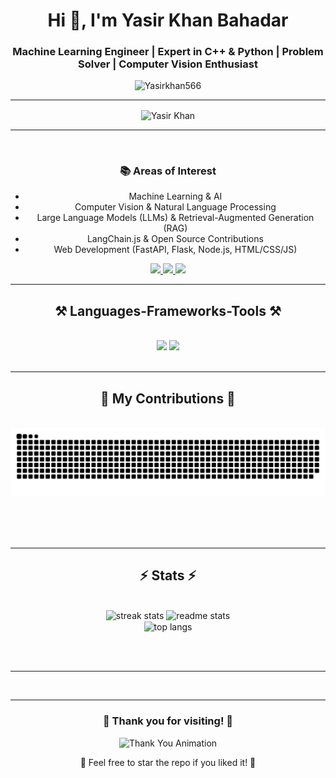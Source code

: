 <h1 align="center">Hi 👋, I'm Yasir Khan Bahadar</h1>
<h3 align="center">Machine Learning Engineer | Expert in C++ & Python | Problem Solver | Computer Vision Enthusiast</h3>

<p align="center">
  <img src="https://komarev.com/ghpvc/?username=Yasirkhan566&label=Profile%20views&color=0e75b6&style=flat" alt="Yasirkhan566" />
</p>

---

<p align="center">
  <img align="center" src="https://readme-typing-svg.demolab.com?font=Fira+Code&weight=500&size=23&pause=1000&color=F70000&center=true&vCenter=true&width=600&lines=Welcome+to+my+GitHub+Profile!;Machine+Learning+Engineer;Problem+Solver+%7C+Open+Source+Contributor;" alt="Yasir Khan" />
</p>

---
<br/>

<h3 align="center">📚 Areas of Interest</h3>

<ul align="center">
  <li>Machine Learning & AI</li>
  <li>Computer Vision & Natural Language Processing</li>
  <li>Large Language Models (LLMs) & Retrieval-Augmented Generation (RAG)</li>
  <li>LangChain.js & Open Source Contributions</li>
  <li>Web Development (FastAPI, Flask, Node.js, HTML/CSS/JS)</li>
</ul>

 
<div align="center"> 
  <a href="yasirkhanbahadar@gmail.com">
    <img src="https://img.shields.io/badge/Gmail-333333?style=for-the-badge&logo=gmail&logoColor=red" />
  </a>
  <a href="https://www.linkedin.com/in/yasir-khan-bahadar/" target="_blank">
    <img src="https://img.shields.io/badge/LinkedIn-0077B5?style=for-the-badge&logo=linkedin&logoColor=white" target="_blank" />
  </a>
  <a href="https://www.linkedin.com/in/yasir-khan-bahadar/" target="_blank">
     <img src="https://img.shields.io/badge/Portfolio-FF5722?style=for-the-badge&logo=todoist&logoColor=white" target="_blank" /> <!-- sqlite, safari, google-chrome are other good icon options -->
  </a>
</div>

 <hr/>
 
<h2 align="center">⚒️ Languages-Frameworks-Tools ⚒️</h2>
<br/>
<div align="center">
    <img src="https://skillicons.dev/icons?i=react,bootstrap,mui,html,css,vscode,github,figma,tailwind,git,r" />
    <img src="https://skillicons.dev/icons?i=nodejs,python,javascript,typescript,express,firebase,mongodb,c,java,nextjs,mysql,flask" /><br>
</div>

<br/>
<hr/>

<div align="center">
  <h2>🐍 My Contributions 🐍</h2>
  <br>
  <img alt="snake eating my contributions" src="https://raw.githubusercontent.com/salesp07/salesp07/output/github-contribution-grid-snake.svg" />
  
  <br/><br/><br/>
</div>

<hr/>

<h2 align="center">⚡ Stats ⚡</h2>
<br>
<div align=center>
  <img width=390 src="https://github-readme-streak-stats-salesp07.vercel.app/?user=salesp07&count_private=true&theme=react&border_radius=10" alt="streak stats"/>
  <img width=390 src="https://github-readme-stats-salesp07.vercel.app/api?username=salesp07&count_private=true&show_icons=true&theme=react&rank_icon=github&border_radius=10" alt="readme stats" />
  <br/>
  <img width=325 align="center" src="https://github-readme-stats-salesp07.vercel.app/api/top-langs/?username=salesp07&hide=HTML&langs_count=8&layout=compact&theme=react&border_radius=10&size_weight=0.5&count_weight=0.5&exclude_repo=github-readme-stats" alt="top langs" />
</div>

<br/><br/>

<hr/>

<br/>

---

<h3 align="center">💬 Thank you for visiting! 💬</h3>

<p align="center">
  <img src="https://readme-typing-svg.demolab.com?font=Fira+Code&weight=600&size=22&pause=1000&color=F70000&center=true&vCenter=true&width=450&lines=Thank+You+for+visiting!+💖;Hope+you+enjoyed+my+profile!+😊;Let's+connect+and+collaborate!+🚀" alt="Thank You Animation"/>
</p>

<p align="center">💖 Feel free to star the repo if you liked it! 🌟</p>


<br/>
